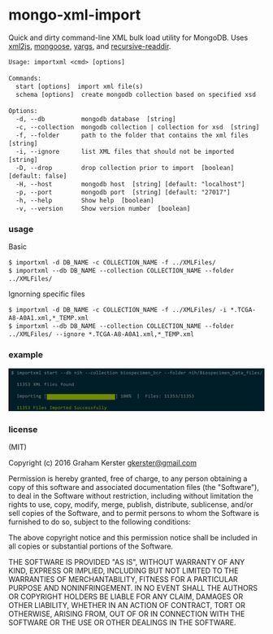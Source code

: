 # mongo-xml-import

Quick and dirty command-line XML bulk load utility for MongoDB. Uses [xml2js](https://github.com/Leonidas-from-XIV/node-xml2js), [mongoose](http://mongoosejs.com/), [yargs](https://github.com/yargs/yargs), and [recursive-readdir](https://github.com/jergason/recursive-readdir).

```
Usage: importxml <cmd> [options]

Commands:
  start [options]  import xml file(s)
  schema [options]  create mongodb collection based on specified xsd

Options:
  -d, --db          mongodb database  [string]
  -c, --collection  mongodb collection | collection for xsd  [string]
  -f, --folder      path to the folder that contains the xml files  [string]
  -i, --ignore      list XML files that should not be imported  [string]
  -D, --drop        drop collection prior to import  [boolean] [default: false]
  -H, --host        mongodb host  [string] [default: "localhost"]
  -p, --port        mongodb port  [string] [default: "27017"]
  -h, --help        Show help  [boolean]
  -v, --version     Show version number  [boolean]
```

### usage

Basic   
```
$ importxml -d DB_NAME -c COLLECTION_NAME -f ../XMLFiles/
$ importxml --db DB_NAME --collection COLLECTION_NAME --folder ../XMLFiles/
```

Ignorning specific files
```
$ importxml -d DB_NAME -c COLLECTION_NAME -f ../XMLFiles/ -i *.TCGA-A8-A0A1.xml,*_TEMP.xml
$ importxml --db DB_NAME --collection COLLECTION_NAME --folder ../XMLFiles/ --ignore *.TCGA-A8-A0A1.xml,*_TEMP.xml
```

### example
![Example](https://github.com/gkerster/mongo-xml-import/blob/master/example/example_output.png)

### license

(MIT)

Copyright (c) 2016 Graham Kerster <gkerster@gmail.com>

Permission is hereby granted, free of charge, to any person obtaining a copy of this software and associated documentation files (the "Software"), to deal in the Software without restriction, including without limitation the rights to use, copy, modify, merge, publish, distribute, sublicense, and/or sell copies of the Software, and to permit persons to whom the Software is furnished to do so, subject to the following conditions:

The above copyright notice and this permission notice shall be included in all copies or substantial portions of the Software.

THE SOFTWARE IS PROVIDED "AS IS", WITHOUT WARRANTY OF ANY KIND, EXPRESS OR IMPLIED, INCLUDING BUT NOT LIMITED TO THE WARRANTIES OF MERCHANTABILITY, FITNESS FOR A PARTICULAR PURPOSE AND NONINFRINGEMENT. IN NO EVENT SHALL THE AUTHORS OR COPYRIGHT HOLDERS BE LIABLE FOR ANY CLAIM, DAMAGES OR OTHER LIABILITY, WHETHER IN AN ACTION OF CONTRACT, TORT OR OTHERWISE, ARISING FROM, OUT OF OR IN CONNECTION WITH THE SOFTWARE OR THE USE OR OTHER DEALINGS IN THE SOFTWARE.
